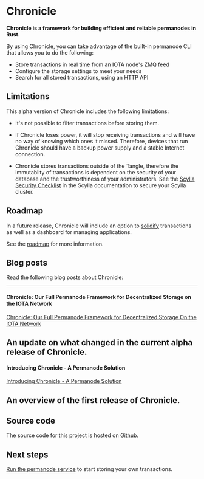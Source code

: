# Chronicle

**Chronicle is a framework for building efficient and reliable permanodes in Rust.**

By using Chronicle, you can take advantage of the built-in permanode CLI that allows you to do the following:

- Store transactions in real time from an IOTA node's ZMQ feed
- Configure the storage settings to meet your needs
- Search for all stored transactions, using an HTTP API

## Limitations

This alpha version of Chronicle includes the following limitations:

- It's not possible to filter transactions before storing them.

- If Chronicle loses power, it will stop receiving transactions and will have no way of knowing which ones it missed. Therefore, devices that run Chronicle should have a backup power supply and a stable Internet connection.

- Chronicle stores transactions outside of the Tangle, therefore the immutablity of transactions is dependent on the security of your database and the trustworthiness of your administrators. See the [Scylla Security Checklist](https://docs.scylladb.com/operating-scylla/security/security_checklist/) in the Scylla documentation to secure your Scylla cluster.

## Roadmap

In a future release, Chronicle will include an option to [solidify](root://getting-started/1.0/references/glossary.md#solidify) transactions as well as a dashboard for managing applications.

See the [roadmap](https://roadmap.iota.org/permanode) for more information.

## Blog posts

Read the following blog posts about Chronicle:

---------------
#### **Chronicle: Our Full Permanode Framework for Decentralized Storage on the IOTA Network** ####
[Chronicle: Our Full Permanode Framework for Decentralized Storage On the IOTA Network](https://blog.iota.org/chronicle-our-full-permanode-framework-for-decentralized-storage-on-the-iota-network-18cf5062a016)

An update on what changed in the current alpha release of Chronicle.
---

#### **Introducing Chronicle - A Permanode Solution** ####
[Introducing Chronicle - A Permanode Solution](https://blog.iota.org/introducing-chronicle-a-permanode-solution-8e506a2e0813)

An overview of the first release of Chronicle.
---------------

## Source code

The source code for this project is hosted on [Github](https://github.com/iotaledger/chronicle.rs).

## Next steps

[Run the permanode service](tutorials/run-a-permanode.md) to start storing your own transactions.
